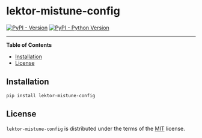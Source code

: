 # lektor-mistune-config

[![PyPI - Version](https://img.shields.io/pypi/v/lektor-mistune-config.svg)](https://pypi.org/project/lektor-mistune-config)
[![PyPI - Python Version](https://img.shields.io/pypi/pyversions/lektor-mistune-config.svg)](https://pypi.org/project/lektor-mistune-config)

-----

**Table of Contents**

- [Installation](#installation)
- [License](#license)

## Installation

```console
pip install lektor-mistune-config
```

## License

`lektor-mistune-config` is distributed under the terms of the [MIT](https://spdx.org/licenses/MIT.html) license.
